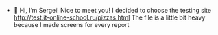 - 👋 Hi, I’m Sergei! Nice to meet you!
I decided to choose the testing site http://test.it-online-school.ru/pizzas.html
The file is a little bit heavy because I made screens for every report
